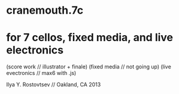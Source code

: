 cranemouth.7c
=============
for 7 cellos, fixed media, and live electronics
===============================================
(score work // illustrator + finale)
(fixed media // not going up)
(live evectronics // max6 with .js)

Ilya Y. Rostovtsev // Oakland, CA 2013
